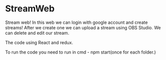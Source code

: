 # StreamWeb

Stream web!
In this web we can login with google account and create streams!
After we create one we can upload a stream using OBS Studio.
We can delete and edit our stream.

The code using React and redux.

To run the code you need to run in cmd - npm start(once for each folder.)
